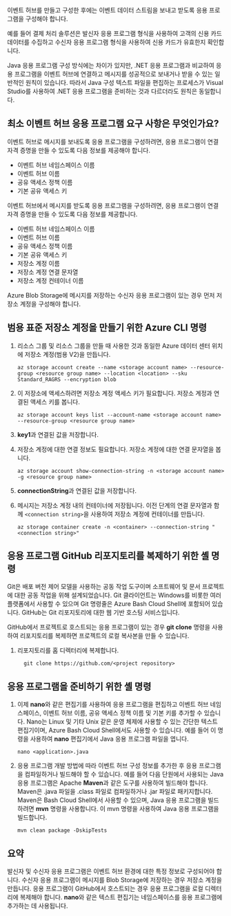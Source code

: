 이벤트 허브를 만들고 구성한 후에는 이벤트 데이터 스트림을 보내고 받도록 응용 프로그램을 구성해야 합니다.

예를 들어 결제 처리 솔루션은 발신자 응용 프로그램 형식을 사용하여 고객의 신용 카드 데이터를 수집하고 수신자 응용 프로그램 형식을 사용하여 신용 카드가 유효한지 확인합니다.

Java 응용 프로그램 구성 방식에는 차이가 있지만, .NET 응용 프로그램과 비교하여 응용 프로그램을 이벤트 허브에 연결하고 메시지를 성공적으로 보내거나 받을 수 있는 일반적인 원칙이 있습니다. 따라서 Java 구성 텍스트 파일을 편집하는 프로세스가 Visual Studio를 사용하여 .NET 응용 프로그램을 준비하는 것과 다르더라도 원칙은 동일합니다.

## <a name="what-are-the-minimum-event-hub-application-requirements"></a>최소 이벤트 허브 응용 프로그램 요구 사항은 무엇인가요?

이벤트 허브로 메시지를 보내도록 응용 프로그램을 구성하려면, 응용 프로그램이 연결 자격 증명을 만들 수 있도록 다음 정보를 제공해야 합니다.

- 이벤트 허브 네임스페이스 이름
- 이벤트 허브 이름
- 공유 액세스 정책 이름
- 기본 공유 액세스 키

이벤트 허브에서 메시지를 받도록 응용 프로그램을 구성하려면, 응용 프로그램이 연결 자격 증명을 만들 수 있도록 다음 정보를 제공합니다.

- 이벤트 허브 네임스페이스 이름
- 이벤트 허브 이름
- 공유 액세스 정책 이름
- 기본 공유 액세스 키
- 저장소 계정 이름
- 저장소 계정 연결 문자열
- 저장소 계정 컨테이너 이름

Azure Blob Storage에 메시지를 저장하는 수신자 응용 프로그램이 있는 경우 먼저 저장소 계정을 구성해야 합니다.

## <a name="the-azure-cli-commands-for-creating-a-general-purpose-standard-storage-account"></a>범용 표준 저장소 계정을 만들기 위한 Azure CLI 명령

1. 리소스 그룹 및 리소스 그룹을 만들 때 사용한 것과 동일한 Azure 데이터 센터 위치에 저장소 계정(범용 V2)을 만듭니다.

    ```azurecli
    az storage account create --name <storage account name> --resource-group <resource group name> --location <location> --sku Standard_RAGRS --encryption blob
    ```
2. 이 저장소에 액세스하려면 저장소 계정 액세스 키가 필요합니다. 저장소 계정과 연결된 액세스 키를 봅니다.

    ```azurecli
    az storage account keys list --account-name <storage account name> --resource-group <resource group name>
    ```
3. **key1**과 연결된 값을 저장합니다.
4. 저장소 계정에 대한 연결 정보도 필요합니다. 저장소 계정에 대한 연결 문자열을 봅니다.

    ```azurecli
    az storage account show-connection-string -n <storage account name> -g <resource group name>
    ```
5. **connectionString**과 연결된 값을 저장합니다.
6. 메시지는 저장소 계정 내의 컨테이너에 저장됩니다. 이전 단계의 연결 문자열과 함께 `<connection string>`을 사용하여 저장소 계정에 컨테이너를 만듭니다.

    ```azurecli
    az storage container create -n <container> --connection-string "<connection string>"
    ```

## <a name="shell-command-for-cloning-an-application-github-repository"></a>응용 프로그램 GitHub 리포지토리를 복제하기 위한 셸 명령

Git은 배포 버전 제어 모델을 사용하는 공동 작업 도구이며 소프트웨어 및 문서 프로젝트에 대한 공동 작업을 위해 설계되었습니다. Git 클라이언트는 Windows를 비롯한 여러 플랫폼에서 사용할 수 있으며 Git 명령줄은 Azure Bash Cloud Shell에 포함되어 있습니다. GitHub는 Git 리포지토리에 대한 웹 기반 호스팅 서비스입니다. 

GitHub에서 프로젝트로 호스트되는 응용 프로그램이 있는 경우 **git clone** 명령을 사용하여 리포지토리를 복제하면 프로젝트의 로컬 복사본을 만들 수 있습니다.

1. 리포지토리를 홈 디렉터리에 복제합니다.

    ```azurecli
      git clone https://github.com/<project repository>
    ```

## <a name="shell-commands-for-preparing-an-application"></a>응용 프로그램을 준비하기 위한 셸 명령

1. 이제 **nano**와 같은 편집기를 사용하여 응용 프로그램을 편집하고 이벤트 허브 네임스페이스, 이벤트 허브 이름, 공유 액세스 정책 이름 및 기본 키를 추가할 수 있습니다. Nano는 Linux 및 기타 Unix 같은 운영 체제에 사용할 수 있는 간단한 텍스트 편집기이며, Azure Bash Cloud Shell에서도 사용할 수 있습니다. 예를 들어 이 명령을 사용하여 **nano** 편집기에서 Java 응용 프로그램 파일을 엽니다.

    ```azurecli
    nano <application>.java
    ```

1. 응용 프로그램 개발 방법에 따라 이벤트 허브 구성 정보를 추가한 후 응용 프로그램을 컴파일하거나 빌드해야 할 수 있습니다. 예를 들어 다음 단원에서 사용되는 Java 응용 프로그램은 Apache **Maven**과 같은 도구를 사용하여 빌드해야 합니다. Maven은 .java 파일을 .class 파일로 컴파일하거나 .jar 파일로 패키지합니다. Maven은 Bash Cloud Shell에서 사용할 수 있으며, Java 응용 프로그램을 빌드하려면 **mvn** 명령을 사용합니다. 이 mvn 명령을 사용하여 Java 응용 프로그램을 빌드합니다.

    ```azurecli
    mvn clean package -DskipTests
    ```

## <a name="summary"></a>요약

발신자 및 수신자 응용 프로그램은 이벤트 허브 환경에 대한 특정 정보로 구성되어야 합니다. 수신자 응용 프로그램이 메시지를 Blob Storage에 저장하는 경우 저장소 계정을 만듭니다. 응용 프로그램이 GitHub에서 호스트되는 경우 응용 프로그램을 로컬 디렉터리에 복제해야 합니다. **nano**와 같은 텍스트 편집기는 네임스페이스를 응용 프로그램에 추가하는 데 사용됩니다.